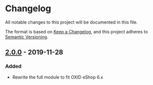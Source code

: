 # Changelog
All notable changes to this project will be documented in this file.

The format is based on [Keep a Changelog](https://keepachangelog.com/en/1.0.0/),
and this project adheres to [Semantic Versioning](https://semver.org/spec/v2.0.0.html).

## [2.0.0] - 2019-11-28

### Added
- Rewrite the full module to fit OXID eShop 6.x

[2.0.0]: https://github.com/proudcommerce/dk_recursivecats/tree/2.1.0

